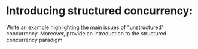 # Introducing structured concurrency:
Write an example highlighting the main issues of "unstructured" concurrency. Moreover, provide an introduction to the structured concurrency paradigm.